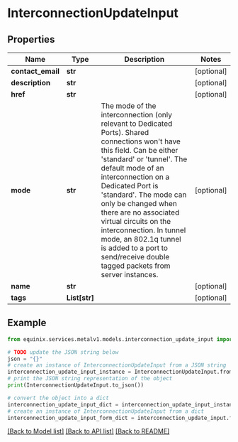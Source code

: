 # InterconnectionUpdateInput


## Properties

Name | Type | Description | Notes
------------ | ------------- | ------------- | -------------
**contact_email** | **str** |  | [optional] 
**description** | **str** |  | [optional] 
**href** | **str** |  | [optional] 
**mode** | **str** | The mode of the interconnection (only relevant to Dedicated Ports). Shared connections won&#39;t have this field. Can be either &#39;standard&#39; or &#39;tunnel&#39;.   The default mode of an interconnection on a Dedicated Port is &#39;standard&#39;. The mode can only be changed when there are no associated virtual circuits on the interconnection.   In tunnel mode, an 802.1q tunnel is added to a port to send/receive double tagged packets from server instances. | [optional] 
**name** | **str** |  | [optional] 
**tags** | **List[str]** |  | [optional] 

## Example

```python
from equinix.services.metalv1.models.interconnection_update_input import InterconnectionUpdateInput

# TODO update the JSON string below
json = "{}"
# create an instance of InterconnectionUpdateInput from a JSON string
interconnection_update_input_instance = InterconnectionUpdateInput.from_json(json)
# print the JSON string representation of the object
print(InterconnectionUpdateInput.to_json())

# convert the object into a dict
interconnection_update_input_dict = interconnection_update_input_instance.to_dict()
# create an instance of InterconnectionUpdateInput from a dict
interconnection_update_input_form_dict = interconnection_update_input.from_dict(interconnection_update_input_dict)
```
[[Back to Model list]](../README.md#documentation-for-models) [[Back to API list]](../README.md#documentation-for-api-endpoints) [[Back to README]](../README.md)


